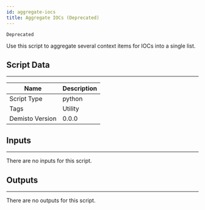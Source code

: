 ```yaml
---
id: aggregate-iocs
title: Aggregate IOCs (Deprecated)
---
```


`Deprecated`

Use this script to aggregate several context items for IOCs into a single list.

## Script Data
---

| **Name** | **Description** |
| --- | --- |
| Script Type | python |
| Tags | Utility |
| Demisto Version | 0.0.0 |

## Inputs
---
There are no inputs for this script.

## Outputs
---
There are no outputs for this script.
